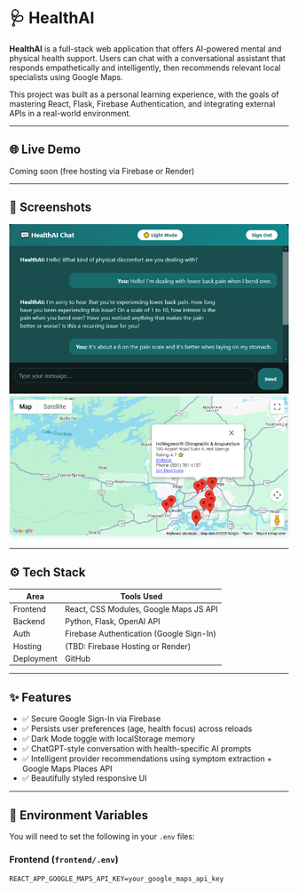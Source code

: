 # 🩺 HealthAI

**HealthAI** is a full-stack web application that offers AI-powered mental and physical health support. Users can chat with a conversational assistant that responds empathetically and intelligently, then recommends relevant local specialists using Google Maps.

This project was built as a personal learning experience, with the goals of mastering React, Flask, Firebase Authentication, and integrating external APIs in a real-world environment.

---

## 🌐 Live Demo

Coming soon (free hosting via Firebase or Render)

---

## 📸 Screenshots

![Chat Interface](./screenshots/Screenshot1.png)
![Map with Providers](./screenshots/Screenshot2.png)

---

## ⚙️ Tech Stack

| Area          | Tools Used                              |
|---------------|------------------------------------------|
| Frontend      | React, CSS Modules, Google Maps JS API  |
| Backend       | Python, Flask, OpenAI API                |
| Auth          | Firebase Authentication (Google Sign-In) |
| Hosting       | (TBD: Firebase Hosting or Render)        |
| Deployment    | GitHub                                   |

---

## ✨ Features

- ✅ Secure Google Sign-In via Firebase
- ✅ Persists user preferences (age, health focus) across reloads
- ✅ Dark Mode toggle with localStorage memory
- ✅ ChatGPT-style conversation with health-specific AI prompts
- ✅ Intelligent provider recommendations using symptom extraction + Google Maps Places API
- ✅ Beautifully styled responsive UI

---

## 🔐 Environment Variables

You will need to set the following in your `.env` files:

### Frontend (`frontend/.env`)
```env
REACT_APP_GOOGLE_MAPS_API_KEY=your_google_maps_api_key
